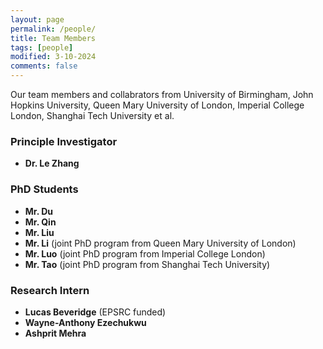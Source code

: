 ```yaml
---
layout: page
permalink: /people/
title: Team Members
tags: [people]
modified: 3-10-2024
comments: false
---
```



Our team members and collabrators from University of Birmingham, John Hopkins University, Queen Mary University of London, Imperial College London, Shanghai Tech University et al.

### Principle Investigator

* **Dr. Le Zhang**
 
### PhD Students

* **Mr. Du**
* **Mr. Qin**
* **Mr. Liu**
* **Mr. Li** (joint PhD program from Queen Mary University of London)
* **Mr. Luo** (joint PhD program from Imperial College London)
* **Mr. Tao** (joint PhD program from Shanghai Tech University)

### Research Intern

* **Lucas Beveridge** (EPSRC funded)
* **Wayne-Anthony Ezechukwu**
* **Ashprit Mehra**



